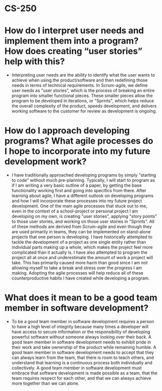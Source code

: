 # CS-250

# How do I interpret user needs and implement them into a program? How does creating “user stories” help with this?
-	Interpreting user needs are the ability to identify what the user wants to achieve when using the product/software and then redefining those needs in terms of technical requirements. In Scrum-agile, we define user needs as "user stories", which is the process of breaking an entire program into smaller functional pieces. These smaller pieces allow the program to be developed in iterations, or "Sprints", which helps reduce the overall complexity of the product, speeds development, and  delivers working software to the customer for review as development is ongoing. 
    
    
# How do I approach developing programs? What agile processes do I hope to incorporate into my future development work?
-	I have traditionally approached developing programs by simply "starting to code" without much pre-planning. Typically, I will start to program as if I am writing a very basic outline of a paper, by getting the base functionality working first and going into specifics from there. After learning about agile, I have a different outlook on developing programs and how I will incorporate these processes into my future project development. One of the main agile processes that stuck out to me,  even in the context of a school-project or personal project I am developing on my own, is creating "user stories", applying "story points" to those user stories, and working on those user stories in "Sprints". All of these methods are derived from Scrum-agile and even though they are used primarily in teams, they can be implemented on stand-alone projects that one person is developing. I have historically attempted to tackle the development of a project as one single entity rather than individual parts making up a whole, which makes the project feel more complicated than it actually is. I have also attempted to program the project all at once and underestimate the amount of work a project will take. This has primarily caused more harm than good since I am not allowing myself to take a break and stress over the progress I am making. Adopting the agile processes will help reduce all of these counterproductive habits I have created while developing a program. 
    
 
# What does it mean to be a good team member in software development?
-	To be a good team member in software development requires a person to have a high level of integrity because many times a developer will have access to secure information or the responsibility of developing powerful software without someone always looking over their back. A good team member in software development needs to exhibit pride in their work and take ownership of the product while remaining humble. A good team member in software development needs to accept that they can always learn from the team, that there is room to teach others, and understand that learning is a continuous process both individually and collectively. A good team member in software development must embrace that software development is made possible as a team, that the team requires respect for each other, and that we can always achieve more together than we can alone. 
